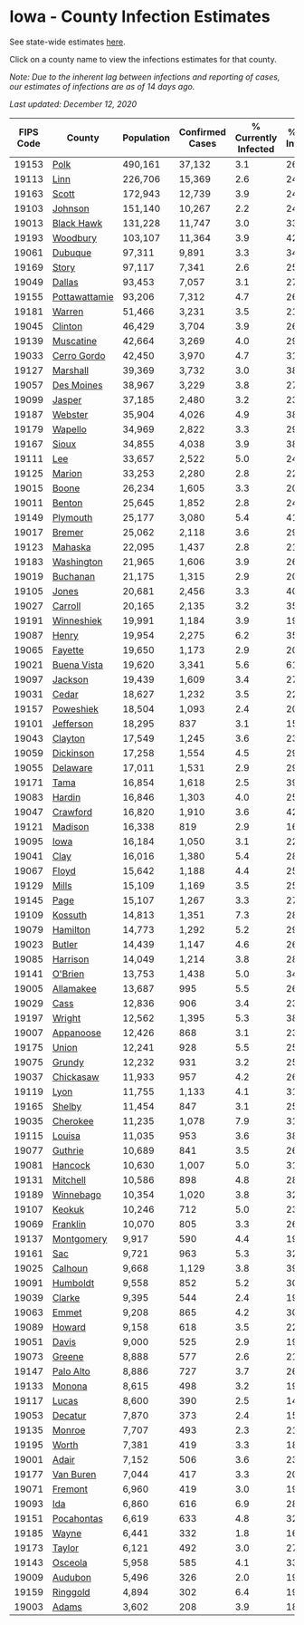 # Iowa - County Infection Estimates

See state-wide estimates [here](/infections/us-ia).

Click on a county name to view the infections estimates for that county.

*Note: Due to the inherent lag between infections and reporting of cases, our estimates of infections are as of 14 days ago.*

*Last updated: December 12, 2020*

|   FIPS Code |                         County |   Population |   Confirmed Cases |   % Currently Infected |   % Total Infected |
|-------------|--------------------------------|--------------|-------------------|------------------------|--------------------|
|       19153 |                   [Polk](polk) |      490,161 |            37,132 |                    3.1 |               26.9 |
|       19113 |                   [Linn](linn) |      226,706 |            15,369 |                    2.6 |               24.0 |
|       19163 |                 [Scott](scott) |      172,943 |            12,739 |                    3.9 |               24.8 |
|       19103 |             [Johnson](johnson) |      151,140 |            10,267 |                    2.2 |               24.2 |
|       19013 |       [Black Hawk](black-hawk) |      131,228 |            11,747 |                    3.0 |               33.8 |
|       19193 |           [Woodbury](woodbury) |      103,107 |            11,364 |                    3.9 |               42.1 |
|       19061 |             [Dubuque](dubuque) |       97,311 |             9,891 |                    3.3 |               34.2 |
|       19169 |                 [Story](story) |       97,117 |             7,341 |                    2.6 |               25.4 |
|       19049 |               [Dallas](dallas) |       93,453 |             7,057 |                    3.1 |               27.5 |
|       19155 | [Pottawattamie](pottawattamie) |       93,206 |             7,312 |                    4.7 |               26.2 |
|       19181 |               [Warren](warren) |       51,466 |             3,231 |                    3.5 |               21.0 |
|       19045 |             [Clinton](clinton) |       46,429 |             3,704 |                    3.9 |               26.7 |
|       19139 |         [Muscatine](muscatine) |       42,664 |             3,269 |                    4.0 |               29.2 |
|       19033 |     [Cerro Gordo](cerro-gordo) |       42,450 |             3,970 |                    4.7 |               31.1 |
|       19127 |           [Marshall](marshall) |       39,369 |             3,732 |                    3.0 |               38.2 |
|       19057 |       [Des Moines](des-moines) |       38,967 |             3,229 |                    3.8 |               27.4 |
|       19099 |               [Jasper](jasper) |       37,185 |             2,480 |                    3.2 |               23.9 |
|       19187 |             [Webster](webster) |       35,904 |             4,026 |                    4.9 |               38.0 |
|       19179 |             [Wapello](wapello) |       34,969 |             2,822 |                    3.3 |               29.3 |
|       19167 |                 [Sioux](sioux) |       34,855 |             4,038 |                    3.9 |               38.6 |
|       19111 |                     [Lee](lee) |       33,657 |             2,522 |                    5.0 |               24.3 |
|       19125 |               [Marion](marion) |       33,253 |             2,280 |                    2.8 |               22.7 |
|       19015 |                 [Boone](boone) |       26,234 |             1,605 |                    3.3 |               20.3 |
|       19011 |               [Benton](benton) |       25,645 |             1,852 |                    2.8 |               24.4 |
|       19149 |           [Plymouth](plymouth) |       25,177 |             3,080 |                    5.4 |               41.1 |
|       19017 |               [Bremer](bremer) |       25,062 |             2,118 |                    3.6 |               29.0 |
|       19123 |             [Mahaska](mahaska) |       22,095 |             1,437 |                    2.8 |               21.7 |
|       19183 |       [Washington](washington) |       21,965 |             1,606 |                    3.9 |               26.6 |
|       19019 |           [Buchanan](buchanan) |       21,175 |             1,315 |                    2.9 |               20.8 |
|       19105 |                 [Jones](jones) |       20,681 |             2,456 |                    3.3 |               40.7 |
|       19027 |             [Carroll](carroll) |       20,165 |             2,135 |                    3.2 |               35.0 |
|       19191 |       [Winneshiek](winneshiek) |       19,991 |             1,184 |                    3.9 |               19.5 |
|       19087 |                 [Henry](henry) |       19,954 |             2,275 |                    6.2 |               35.8 |
|       19065 |             [Fayette](fayette) |       19,650 |             1,173 |                    2.9 |               20.2 |
|       19021 |     [Buena Vista](buena-vista) |       19,620 |             3,341 |                    5.6 |               61.0 |
|       19097 |             [Jackson](jackson) |       19,439 |             1,609 |                    3.4 |               27.3 |
|       19031 |                 [Cedar](cedar) |       18,627 |             1,232 |                    3.5 |               22.5 |
|       19157 |         [Poweshiek](poweshiek) |       18,504 |             1,093 |                    2.4 |               20.9 |
|       19101 |         [Jefferson](jefferson) |       18,295 |               837 |                    3.1 |               15.2 |
|       19043 |             [Clayton](clayton) |       17,549 |             1,245 |                    3.6 |               23.7 |
|       19059 |         [Dickinson](dickinson) |       17,258 |             1,554 |                    4.5 |               29.8 |
|       19055 |           [Delaware](delaware) |       17,011 |             1,531 |                    2.9 |               29.8 |
|       19171 |                   [Tama](tama) |       16,854 |             1,618 |                    2.5 |               39.1 |
|       19083 |               [Hardin](hardin) |       16,846 |             1,303 |                    4.0 |               25.8 |
|       19047 |           [Crawford](crawford) |       16,820 |             1,910 |                    3.6 |               42.2 |
|       19121 |             [Madison](madison) |       16,338 |               819 |                    2.9 |               16.5 |
|       19095 |                   [Iowa](iowa) |       16,184 |             1,050 |                    3.1 |               22.0 |
|       19041 |                   [Clay](clay) |       16,016 |             1,380 |                    5.4 |               28.1 |
|       19067 |                 [Floyd](floyd) |       15,642 |             1,188 |                    4.4 |               25.2 |
|       19129 |                 [Mills](mills) |       15,109 |             1,169 |                    3.5 |               25.7 |
|       19145 |                   [Page](page) |       15,107 |             1,267 |                    3.3 |               27.9 |
|       19109 |             [Kossuth](kossuth) |       14,813 |             1,351 |                    7.3 |               28.9 |
|       19079 |           [Hamilton](hamilton) |       14,773 |             1,292 |                    5.2 |               29.2 |
|       19023 |               [Butler](butler) |       14,439 |             1,147 |                    4.6 |               26.5 |
|       19085 |           [Harrison](harrison) |       14,049 |             1,214 |                    3.8 |               28.3 |
|       19141 |             [O'Brien](o'brien) |       13,753 |             1,438 |                    5.0 |               34.7 |
|       19005 |         [Allamakee](allamakee) |       13,687 |               995 |                    5.5 |               26.4 |
|       19029 |                   [Cass](cass) |       12,836 |               906 |                    3.4 |               23.1 |
|       19197 |               [Wright](wright) |       12,562 |             1,395 |                    5.3 |               38.3 |
|       19007 |         [Appanoose](appanoose) |       12,426 |               868 |                    3.1 |               23.5 |
|       19175 |                 [Union](union) |       12,241 |               928 |                    5.5 |               25.0 |
|       19075 |               [Grundy](grundy) |       12,232 |               931 |                    3.2 |               25.6 |
|       19037 |         [Chickasaw](chickasaw) |       11,933 |               957 |                    4.2 |               26.7 |
|       19119 |                   [Lyon](lyon) |       11,755 |             1,133 |                    4.1 |               31.8 |
|       19165 |               [Shelby](shelby) |       11,454 |               847 |                    3.1 |               25.2 |
|       19035 |           [Cherokee](cherokee) |       11,235 |             1,078 |                    7.9 |               31.0 |
|       19115 |               [Louisa](louisa) |       11,035 |               953 |                    3.6 |               38.2 |
|       19077 |             [Guthrie](guthrie) |       10,689 |               841 |                    3.5 |               26.7 |
|       19081 |             [Hancock](hancock) |       10,630 |             1,007 |                    5.0 |               31.0 |
|       19131 |           [Mitchell](mitchell) |       10,586 |               898 |                    4.8 |               28.2 |
|       19189 |         [Winnebago](winnebago) |       10,354 |             1,020 |                    3.8 |               32.3 |
|       19107 |               [Keokuk](keokuk) |       10,246 |               712 |                    5.0 |               23.1 |
|       19069 |           [Franklin](franklin) |       10,070 |               805 |                    3.3 |               26.9 |
|       19137 |       [Montgomery](montgomery) |        9,917 |               590 |                    4.4 |               19.1 |
|       19161 |                     [Sac](sac) |        9,721 |               963 |                    5.3 |               32.6 |
|       19025 |             [Calhoun](calhoun) |        9,668 |             1,129 |                    3.8 |               39.6 |
|       19091 |           [Humboldt](humboldt) |        9,558 |               852 |                    5.2 |               30.5 |
|       19039 |               [Clarke](clarke) |        9,395 |               544 |                    2.4 |               19.8 |
|       19063 |                 [Emmet](emmet) |        9,208 |               865 |                    4.2 |               30.3 |
|       19089 |               [Howard](howard) |        9,158 |               618 |                    3.5 |               22.6 |
|       19051 |                 [Davis](davis) |        9,000 |               525 |                    2.9 |               19.6 |
|       19073 |               [Greene](greene) |        8,888 |               577 |                    2.6 |               21.9 |
|       19147 |         [Palo Alto](palo-alto) |        8,886 |               727 |                    3.7 |               26.7 |
|       19133 |               [Monona](monona) |        8,615 |               498 |                    3.2 |               19.2 |
|       19117 |                 [Lucas](lucas) |        8,600 |               390 |                    2.5 |               14.7 |
|       19053 |             [Decatur](decatur) |        7,870 |               373 |                    2.4 |               15.3 |
|       19135 |               [Monroe](monroe) |        7,707 |               493 |                    2.3 |               21.5 |
|       19195 |                 [Worth](worth) |        7,381 |               419 |                    3.3 |               18.8 |
|       19001 |                 [Adair](adair) |        7,152 |               506 |                    3.6 |               23.4 |
|       19177 |         [Van Buren](van-buren) |        7,044 |               417 |                    3.3 |               20.0 |
|       19071 |             [Fremont](fremont) |        6,960 |               419 |                    3.0 |               19.5 |
|       19093 |                     [Ida](ida) |        6,860 |               616 |                    6.9 |               28.9 |
|       19151 |       [Pocahontas](pocahontas) |        6,619 |               633 |                    4.8 |               32.1 |
|       19185 |                 [Wayne](wayne) |        6,441 |               332 |                    1.8 |               16.9 |
|       19173 |               [Taylor](taylor) |        6,121 |               492 |                    3.0 |               27.4 |
|       19143 |             [Osceola](osceola) |        5,958 |               585 |                    4.1 |               33.2 |
|       19009 |             [Audubon](audubon) |        5,496 |               326 |                    2.0 |               19.8 |
|       19159 |           [Ringgold](ringgold) |        4,894 |               302 |                    6.4 |               19.2 |
|       19003 |                 [Adams](adams) |        3,602 |               208 |                    3.9 |               18.7 |